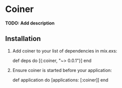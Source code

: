 # Coiner

**TODO: Add description**

## Installation

  1. Add coiner to your list of dependencies in mix.exs:

        def deps do
          [{:coiner, "~> 0.0.1"}]
        end

  2. Ensure coiner is started before your application:

        def application do
          [applications: [:coiner]]
        end
